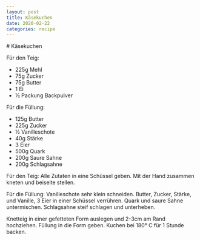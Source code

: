 ```yaml
---
layout: post
title: Käsekuchen
date: 2020-02-22
categories: recipe
---
```

﻿# Käsekuchen

Für den Teig:
- 225g Mehl
- 75g Zucker
- 75g Butter
- 1 Ei
- ½ Packung Backpulver

Für die Füllung:
- 125g Butter
- 225g Zucker
- ½ Vanilleschote
- 40g Stärke
- 3 Eier
- 500g Quark
- 200g Saure Sahne
- 200g Schlagsahne

Für den Teig:
Alle Zutaten in eine Schüssel geben.
Mit der Hand zusammen kneten und beiseite stellen.

Für die Füllung:
Vanilleschote sehr klein schneiden.
Butter, Zucker, Stärke, und Vanille, 3 Eier in einer Schüssel verrühren.
Quark und saure Sahne untermischen.
Schlagsahne steif schlagen und unterheben.

Knetteig in einer gefetteten Form auslegen und 2-3cm am Rand hochziehen.
Füllung in die Form geben.
Kuchen bei 180° C für 1 Stunde backen.